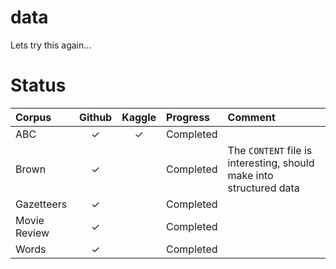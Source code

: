 # data
Lets try this again... 


# Status


| Corpus | Github | Kaggle | Progress | Comment | 
|:- |:-:|:-:|:-|:-|
| ABC | ✓ | ✓ | Completed | |
| Brown | ✓ | | Completed | The `CONTENT` file is interesting, should make into structured data | 
| Gazetteers | ✓ | | Completed | |
| Movie Review | ✓ | | Completed | |
| Words | ✓ | | Completed | |
